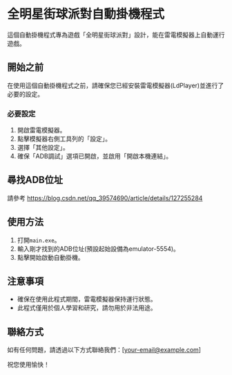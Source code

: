 # 全明星街球派對自動掛機程式

這個自動掛機程式專為遊戲「全明星街球派對」設計，能在雷電模擬器上自動運行遊戲。

## 開始之前

在使用這個自動掛機程式之前，請確保您已經安裝雷電模擬器(LdPlayer)並進行了必要的設定。

### 必要設定

1. 開啟雷電模擬器。
2. 點擊模擬器右側工具列的「設定」。
3. 選擇「其他設定」。
4. 確保「ADB調試」選項已開啟，並啟用「開啟本機連結」。

## 尋找ADB位址

請參考
https://blog.csdn.net/qq_39574690/article/details/127255284

## 使用方法

1. 打開`main.exe`。
2. 輸入剛才找到的ADB位址(預設起始設備為emulator-5554)。
3. 點擊開始啟動自動掛機。

## 注意事項

- 確保在使用此程式期間，雷電模擬器保持運行狀態。
- 此程式僅用於個人學習和研究，請勿用於非法用途。

## 聯絡方式

如有任何問題，請透過以下方式聯絡我們：[your-email@example.com]

祝您使用愉快！
